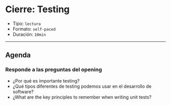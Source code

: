 # Cierre: Testing

- Tipo: `lectura`
- Formato: `self-paced`
- Duración: `10min`

***

## Agenda

### Responde a las preguntas del opening

- ¿Por qué es importante testing?
- ¿Qué tipos diferentes de testing podemos usar en el desarrollo de software?
- ¿What are the key principles to remember when writing unit tests?
